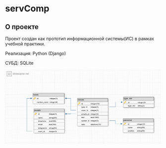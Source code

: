 # servComp
## О проекте
Проект создан как прототип информационной системы(ИС) в рамках учебной практики.

Реализация: Python (Django)

СУБД: SQLite

![Структура БД](/static/image/EER_db.png)
